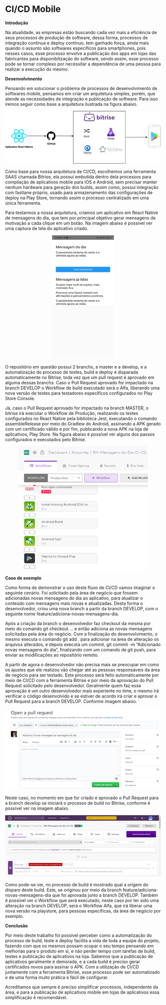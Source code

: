 <h1>CI/CD Mobile</h1>


<b>Introdução</b>

Na atualidade, as empresas estão buscando cada vez mais a eficiência de seus processos de produção de software, dessa forma, processos de integração contínua e deploy contínuo, tem ganhado força, ainda mais quando o assunto são softwares específicos para smartphones, pois nesses casos, esse processo envolve a publicação dos apps em lojas das fabricantes para disponibilização do software, sendo assim, esse processo pode se tornar complexo por necessitar a dependência de uma pessoa para realizar a execução do mesmo.

<b>Desenvolvimento</b>

Pensando em solucionar o problema de processos de desenvolvimento de softwares mobile, pensamos em criar um arquitetura simples, porém, que atende as necessidades de integração e publicação de software. Para isso iremos seguir como base a arquitetura ilustrada na figura abaixo.

<p align="center">
  <img src="https://github.com/AlissonAp/RN-Mensagens-do-Dia-CI-CD/blob/master/docs/Images_CI_CD/Arquitetura.png">
</p>

Como base para nossa arquitetura de CI/CD, escolhemos uma ferramenta SAAS chamada Bitrise, ela possui embutida dentro dela processos para compilação de aplicativos mobile para IOS e Android, sem precisar manter nenhum hardware para geração dos builds, assim como, possui integração com fastlane próprio, usado para armazenamento das configurações de deploy na Play Store, tornando assim o processo centralizado em uma única ferramenta.

Para testarmos a nossa arquitetura, criamos um aplicativo em React Native de mensagens do dia, que tem por principal objetivo gerar mensagens de motivação a cada clique em um botão. Na imagem abaixo é possível ver uma captura de tela do aplicativo criado.

<p align="center">
  <img width="200" height="400" src="https://github.com/AlissonAp/RN-Mensagens-do-Dia-CI-CD/blob/master/docs/Images_CI_CD/App.jpg">
</p>

O repositório em questão possui 2 branchs, a master e a develop, e a automatização do processo de testes, build e deploy é disparada automaticamente no Bitrise, toda vez que um pull request é aprovado em alguma dessas branchs. Caso o Pull Request aprovado for impactado na branch DEVELOP o Workflow de build executado será o Alfa, liberando uma nova versão de testes para testadores específicos configurados no Play Store Console.

Já, caso o Pull Request aprovado for impactado na branch MASTER, o bitrise irá executar o Workflow de Produção, realizando os testes configurados no React Native pela biblioteca Jest, executando o comando assembleRelease por meio do Gradlew do Android, assinando a APK gerado com um certificado válido e por fim, publicando a nova APK na loja de aplicativos, Play Store. Na figura abaixo é possível ver alguns dos passos configurados e executados pelo Bitrise.

<p align="center">
  <img width="420" height="400" src="https://github.com/AlissonAp/RN-Mensagens-do-Dia-CI-CD/blob/master/docs/Images_CI_CD/Workflow.png">
</p>

<b>Caso de exemplo</b>

Como forma de demonstrar o uso deste fluxo de CI/CD vamos imaginar o seguinte cenário. Foi solicitado pela área de negócio que fossem adicionadas novas mensagens do dia ao aplicativo, para atualizar o conteúdo com mensagens mais novas e atualizadas. Desta forma o desenvolvedor, criou uma nova branch a partir da branch DEVELOP, com o seguinte nome feature/adiciona-novas-mensagens-dia.

Após a criação da branch o desenvolvedor faz checkout da mesma por meio do comando git checkout … e então adiciona as novas mensagens solicitadas pela área do negócio. Com a finalização do desenvolvimento, o mesmo executa o comando git add . para adicionar na área de alteração os arquivos alterados, e depois executa um commit, git commit -m “Adicionado novas mensagens do dia”, finalizando com um comando de git push, para enviar as modificações ao repositório remoto.

A partir de agora o desenvolvedor não precisa mais se preocupar em como os ajustes que ele realizou vão chegar até as pessoas responsáveis da área de negócio para ser testado. Este processo será feito automaticamente por meio de CI/CD com a ferramenta Bitrise e por meio da aprovação do Pull Request solicitado pelo desenvolvedor. Geralmente quem faz essa aprovação é um outro desenvolvedor mais experiente no time, o mesmo irá verificar o código desenvolvido e se estiver de acordo irá criar e aprovar o Pull Request para a branch DEVELOP. Conforme imagem abaixo.


<p align="center">
  <img src="https://github.com/AlissonAp/RN-Mensagens-do-Dia-CI-CD/blob/master/docs/Images_CI_CD/PullRequest.png">
</p>

Neste caso, no momento em que for criado e aprovado o Pull Request para a branch develop se iniciará o processo de build no Bitrise, conforme é possível ver na imagem abaixo.

<p align="center">
  <img src="https://github.com/AlissonAp/RN-Mensagens-do-Dia-CI-CD/blob/master/docs/Images_CI_CD/RunningWorkflow.png">
</p>

Como pode-se ver, no processo de build é mostrado qual a origem do disparo deste build. Este, se originou por meio da branch feature/adiciona-novas-mensagens-dia que foi aprovada junto a branch DEVELOP. Também é possível ver o Workflow que será executado, neste caso por ter sido uma alteração na branch DEVELOP, será o Workflow Alfa, que irá liberar uma nova versão na playstore, para pessoas específicas, da área de negócio por exemplo.

<b>Conclusão</b>

Por meio deste trabalho foi possível perceber como a automatização do processo de build, teste e deploy facilita a vida de toda a equipe do projeto, fazendo com que os mesmos possam ocupar o seu tempo pensando em melhorias para o produto em si, e não perder tempo com tarefas de build, testes e publicação de aplicativos na loja. Sabemos que a publicação de aplicativos geralmente é demorada, e a cada build é preciso gerar certificados novos para assinar o APK. Com a utilização de CI/CD juntamente com a ferramenta Bitrise, esse processo pode ser automatizado e de uma forma muito prática e fácil de configurar.

Acreditamos que sempre é preciso simplificar processos, independente da área, e para a publicação de aplicativos mobile em lojas de aplicativos essa simplificação é recomendável.
